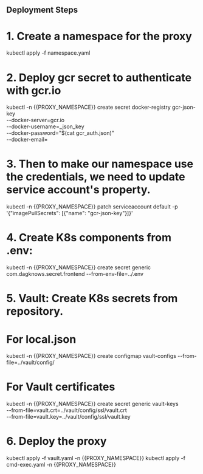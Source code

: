 ## Deployment Steps
# 1. Create a namespace for the proxy

kubectl apply -f namespace.yaml

# 2. Deploy gcr secret to authenticate with gcr.io

kubectl -n {{PROXY_NAMESPACE}} create secret docker-registry gcr-json-key \
--docker-server=gcr.io \
--docker-username=_json_key \
--docker-password="$(cat gcr_auth.json)" \
--docker-email=<email>

# 3. Then to make our namespace use the credentials, we need to update service account's property.

kubectl -n {{PROXY_NAMESPACE}} patch serviceaccount default -p '{"imagePullSecrets": [{"name": "gcr-json-key"}]}'

# 4. Create K8s components from .env:

kubectl -n {{PROXY_NAMESPACE}} create secret generic com.dagknows.secret.frontend --from-env-file=../.env

# 5. Vault: Create K8s secrets from repository.

# For local.json
kubectl -n {{PROXY_NAMESPACE}} create configmap vault-configs --from-file=../vault/config/

# For Vault certificates
kubectl -n {{PROXY_NAMESPACE}} create secret generic vault-keys \
    --from-file=vault.crt=../vault/config/ssl/vault.crt \
    --from-file=vault.key=../vault/config/ssl/vault.key

# 6. Deploy the proxy

kubectl apply -f vault.yaml -n {{PROXY_NAMESPACE}}
kubectl apply -f cmd-exec.yaml -n {{PROXY_NAMESPACE}}
